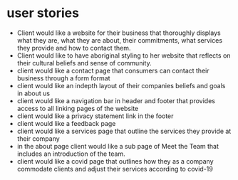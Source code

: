 # user stories
- Client would like a website for their business that thoroughly displays what they are, what they are about, their commitments, what services they provide and how to contact them.
- Client would like to have aboriginal styling to her website that reflects on their cultural beliefs and sense of community.
- client would like a contact page that consumers can contact their business through a form format
- client would like an indepth layout of their companies beliefs and goals in about us
- client would like a navigation bar in header and footer that provides access to all linking pages of the website
- client would like a privacy statement link in the footer
- client would like a feedback page
- client would like a services page that outline the services they provide at their company
- in the about page client would like a sub page of Meet the Team that includes an introduction of the team.
- client would like a covid page that outlines how they as a company commodate clients and adjust their services according to covid-19
